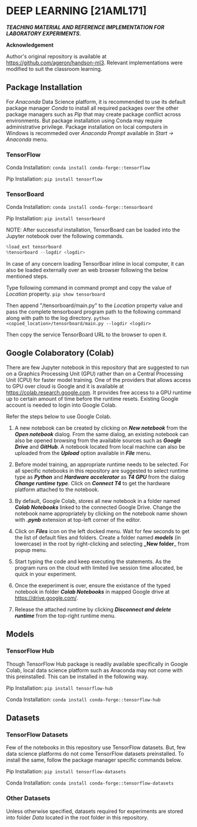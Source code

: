# DEEP LEARNING [21AML171]
***TEACHING MATERIAL AND REFERENCE IMPLEMENTATION FOR LABORATORY EXPERIMENTS.***

**Acknowledgement**

Author's original repository is available at https://github.com/ageron/handson-ml3. Relevant implementations were modified to suit the classroom learning. 

## Package Installation
For _Anaconda_ Data Science platform, it is recommended to use its default package manager _Conda_ to install all required packages over the other package managers such as _Pip_ that may create package conflict across environments. But package installation using Conda may require administrative privilege. Package installation on local computers in Windows is recommeded over _Anaconda Prompt_ available in _Start -> Anaconda_ menu.

### TensorFlow

Conda Installation:
`conda install conda-forge::tensorflow`

Pip Installation:
`pip install tensorflow`

### TensorBoard

Conda Installation:
`conda install conda-forge::tensorboard`

Pip Installation:
`pip install tensorboard`

NOTE: After successful installation, TensorBoard can be loaded into the Jupyter notebook over the following commands.

```python
%load_ext tensorboard
%tensorboard --logdir <logdir>
```
In case of any concern loading TensorBoar inline in local computer, it can also be loaded externally over an web browser following the below mentioned steps.

Type following command in command prompt and copy the value of _Location_ property.
`pip show tensorboard`

Then append "/tensorboard/main.py" to the _Location_ property value and pass the complete tensorboard program path to the following command along with path to the log directory.
`python <copied_location>/tensorboard/main.py --logdir <logdir>`

Then copy the service TensorBoard URL to the browser to open it.

## Google Colaboratory (Colab)

There are few Jupyter notebook in this repository that are suggested to run on a Graphics Processing Unit (GPU) rather than on a Central Processing Unit (CPU) for faster model training. One of the providers that allows access to GPU over cloud is Google and it is available at https://colab.research.google.com. It provides free access to a GPU runtime up to certain amount of time before the runtime resets. Existing Google account is needed to login into Google Colab.

Refer the steps below to use Google Colab.

1. A new notebook can be created by clicking on _**New notebook**_ from the _**Open notebook**_ dialog. From the same dialog, an existing notebook can also be opened browsing from the available sources such as _**Google Drive**_ and _**GitHub**_. A notebook located from local machine can also be uploaded from the _**Upload**_ option available in _**File**_ menu.

2. Before model training, an appropriate runtime needs to be selected. For all specific notebooks in this repository are suggested to select runtime type as _**Python**_ and _**Hardware accelerator**_ as _**T4 GPU**_ from the dialog _**Change runtime type**_.  Click on _**Connect T4**_ to get the hardware platform attached to the notebook.

3. By default, Google Colab, stores all new notebook in a folder named _**Colab Notebooks**_ linked to the connected Google Drive. Change the notebook name appropriately by clicking on the notebook name shown with _**.pynb**_ extension at top-left corner of the editor.

4. Click on _**Files**_ icon on the left docked menu. Wait for few seconds to get the list of default files and folders. Create a folder named _**models**_ (in lowercase) in the root by right-clicking and selecting **_New folder**_ from popup menu.

5. Start typing the code and keep executing the statements. As the program runs on the cloud with limited live session time allocated, be quick in your experiment.

6. Once the exeperiment is over, ensure the existance of the typed notebook in folder _**Colab Notebooks**_ in mapped Google drive at https://drive.google.com/. 

7. Release the attached runtime by clicking _**Disconnect and delete runtime**_ from the top-right runtime menu.

## Models
### TensorFlow Hub

Though TensorFlow Hub package is readily available specifically in Google Colab, local data science platform such as Anaconda may not come with this preinstalled. This can be installed in the following way.

Pip Installation:
`pip install tensorflow-hub`

Conda Installation:
`conda install conda-forge::tensorflow-hub`

## Datasets
### TensorFlow Datasets

Few of the notebooks in this repository use TensorFlow datasets. But, few data science platforms do not come TensorFlow datasets preinstalled. To install the same, follow the package manager specific commands below.

Pip Installation:
`pip install tensorflow-datasets`

Conda Installation:
`conda install conda-forge::tensorflow-datasets`

### Other Datasets

Unless otherwise specified, datasets required for experiments are stored into folder _Data_ located in the root folder in this repository.

